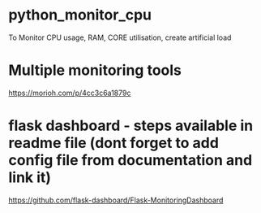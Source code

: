 # python_monitor_cpu
To Monitor CPU usage, RAM, CORE utilisation, create artificial load

# Multiple monitoring tools
https://morioh.com/p/4cc3c6a1879c

# flask dashboard - steps available in readme file (dont forget to add config file from documentation and link it)
https://github.com/flask-dashboard/Flask-MonitoringDashboard
